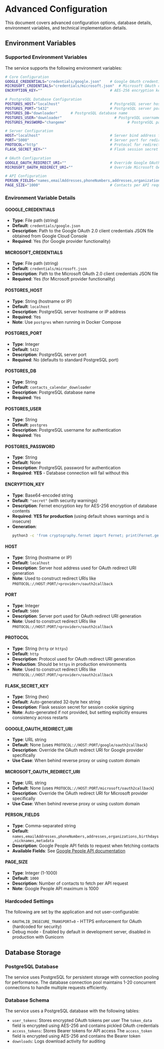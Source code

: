 # Advanced Configuration

This document covers advanced configuration options, database details, environment variables, and technical implementation details.

## Environment Variables

### Supported Environment Variables

The service supports the following environment variables:

```bash
# Core Configuration
GOOGLE_CREDENTIALS="credentials/google.json"    # Google OAuth credentials file path
MICROSOFT_CREDENTIALS="credentials/microsoft.json"  # Microsoft OAuth credentials file path
ENCRYPTION_KEY=""                               # AES-256 encryption key (REQUIRED for production)

# PostgreSQL Database Configuration
POSTGRES_HOST="localhost"                       # PostgreSQL server host
POSTGRES_PORT="5432"                            # PostgreSQL server port
POSTGRES_DB="downloader"      # PostgreSQL database name
POSTGRES_USER="downloader"                        # PostgreSQL username
POSTGRES_PASSWORD="changeme"                            # PostgreSQL password (REQUIRED)

# Server Configuration
HOST="localhost"                                # Server bind address for redirect URI
PORT="5000"                                     # Server port for redirect URI
PROTOCOL="http"                                 # Protocol for redirect URI (http/https)
FLASK_SECRET_KEY=""                             # Flask session secret (auto-generated if empty)

# OAuth Configuration
GOOGLE_OAUTH_REDIRECT_URI=""                    # Override Google OAuth redirect URI
MICROSOFT_OAUTH_REDIRECT_URI=""                 # Override Microsoft OAuth redirect URI

# API Configuration
PERSON_FIELDS="names,emailAddresses,phoneNumbers,addresses,organizations,birthdays,nicknames,metadata"  # Google People API fields
PAGE_SIZE="1000"                                # Contacts per API request (max 1000)
```

### Environment Variable Details

#### GOOGLE_CREDENTIALS
- **Type**: File path (string)
- **Default**: `credentials/google.json`
- **Description**: Path to the Google OAuth 2.0 client credentials JSON file obtained from Google Cloud Console
- **Required**: Yes (for Google provider functionality)

#### MICROSOFT_CREDENTIALS
- **Type**: File path (string)
- **Default**: `credentials/microsoft.json`
- **Description**: Path to the Microsoft OAuth 2.0 client credentials JSON file
- **Required**: Yes (for Microsoft provider functionality)

#### POSTGRES_HOST
- **Type**: String (hostname or IP)
- **Default**: `localhost`
- **Description**: PostgreSQL server hostname or IP address
- **Required**: Yes
- **Note**: Use `postgres` when running in Docker Compose

#### POSTGRES_PORT
- **Type**: Integer
- **Default**: `5432`
- **Description**: PostgreSQL server port
- **Required**: No (defaults to standard PostgreSQL port)

#### POSTGRES_DB
- **Type**: String
- **Default**: `contacts_calendar_downloader`
- **Description**: PostgreSQL database name
- **Required**: Yes

#### POSTGRES_USER
- **Type**: String
- **Default**: `postgres`
- **Description**: PostgreSQL username for authentication
- **Required**: Yes

#### POSTGRES_PASSWORD
- **Type**: String
- **Default**: None
- **Description**: PostgreSQL password for authentication
- **Required**: **YES** - Database connection will fail without this

#### ENCRYPTION_KEY
- **Type**: Base64-encoded string
- **Default**: `"secret"` (with security warnings)
- **Description**: Fernet encryption key for AES-256 encryption of database contents
- **Required**: **YES for production** (using default shows warnings and is insecure)
- **Generation**: 
  ```bash
  python3 -c 'from cryptography.fernet import Fernet; print(Fernet.generate_key().decode())'
  ```

#### HOST
- **Type**: String (hostname or IP)
- **Default**: `localhost`
- **Description**: Server host address used for OAuth redirect URI generation
- **Note**: Used to construct redirect URIs like `PROTOCOL://HOST:PORT/<provider>/oauth2callback`

#### PORT
- **Type**: Integer
- **Default**: `5000`
- **Description**: Server port used for OAuth redirect URI generation
- **Note**: Used to construct redirect URIs like `PROTOCOL://HOST:PORT/<provider>/oauth2callback`

#### PROTOCOL
- **Type**: String (`http` or `https`)
- **Default**: `http`
- **Description**: Protocol used for OAuth redirect URI generation
- **Production**: Should be `https` in production environments
- **Note**: Used to construct redirect URIs like `PROTOCOL://HOST:PORT/<provider>/oauth2callback`

#### FLASK_SECRET_KEY
- **Type**: String (hex)
- **Default**: Auto-generated 32-byte hex string
- **Description**: Flask session secret for session cookie signing
- **Note**: Auto-generated if not provided, but setting explicitly ensures consistency across restarts

#### GOOGLE_OAUTH_REDIRECT_URI
- **Type**: URL string
- **Default**: None (uses `PROTOCOL://HOST:PORT/google/oauth2callback`)
- **Description**: Override the OAuth redirect URI for Google provider specifically
- **Use Case**: When behind reverse proxy or using custom domain

#### MICROSOFT_OAUTH_REDIRECT_URI
- **Type**: URL string
- **Default**: None (uses `PROTOCOL://HOST:PORT/microsoft/oauth2callback`)
- **Description**: Override the OAuth redirect URI for Microsoft provider specifically
- **Use Case**: When behind reverse proxy or using custom domain

#### PERSON_FIELDS
- **Type**: Comma-separated string
- **Default**: `names,emailAddresses,phoneNumbers,addresses,organizations,birthdays,nicknames,metadata`
- **Description**: Google People API fields to request when fetching contacts
- **Available Fields**: See [Google People API documentation](https://developers.google.com/people/api/rest/v1/people#Person)

#### PAGE_SIZE
- **Type**: Integer (1-1000)
- **Default**: `1000`
- **Description**: Number of contacts to fetch per API request
- **Note**: Google People API maximum is 1000

### Hardcoded Settings

The following are set by the application and not user-configurable:

- `OAUTHLIB_INSECURE_TRANSPORT=0` - HTTPS enforcement for OAuth (hardcoded for security)
- Debug mode - Enabled by default in development server, disabled in production with Gunicorn

## Database Storage

### PostgreSQL Database

The service uses PostgreSQL for persistent storage with connection pooling for performance. The database connection pool maintains 1-20 concurrent connections to handle multiple requests efficiently.

### Database Schema

The service uses a PostgreSQL database with the following tables:
- `user_tokens`: Stores encrypted OAuth tokens per user
  The `token_data` field is encrypted using AES-256 and contains pickled OAuth credentials
- `access_tokens`: Stores Bearer tokens for API access
  The `access_token` field is encrypted using AES-256 and contains the Bearer token
- `downloads`: Logs download activity for auditing